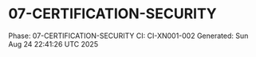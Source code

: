 # 07-CERTIFICATION-SECURITY
Phase: 07-CERTIFICATION-SECURITY
CI: CI-XN001-002
Generated: Sun Aug 24 22:41:26 UTC 2025
